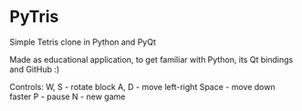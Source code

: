 # PyTris
Simple Tetris clone in Python and PyQt

Made as educational application, to get familiar with Python, its Qt bindings and GitHub :)

Controls:
W, S - rotate block
A, D - move left-right
Space - move down faster
P - pause
N - new game

